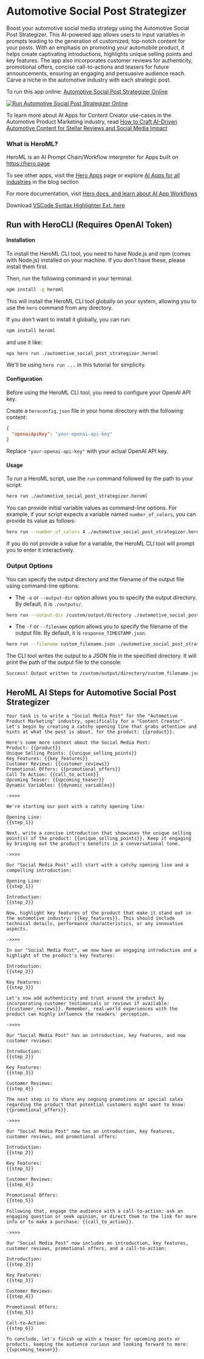 # Automotive Social Post Strategizer

Boost your automotive social media strategy using the Automotive Social Post Strategizer. This AI-powered app allows users to input variables in prompts leading to the generation of customized, top-notch content for your posts. With an emphasis on promoting your automobile product, it helps create captivating introductions, highlights unique selling points and key features. The app also incorporates customer reviews for authenticity, promotional offers, concise call-to-actions and teasers for future announcements, ensuring an engaging and persuasive audience reach. Carve a niche in the automotive industry with each strategic post.

To run this app online: [Automotive Social Post Strategizer Online](https://hero.page/app/automotive-social-post-strategizer-ai-powered-automotive-marketing-strategist/9TIk4nArs1J9f09VektU)

[![Run Automotive Social Post Strategizer Online](/assets/run.svg)](https://hero.page/app/automotive-social-post-strategizer-ai-powered-automotive-marketing-strategist/9TIk4nArs1J9f09VektU)

To learn more about AI Apps for Content Creator use-cases in the Automotive Product Marketing industry, read [How to Craft AI-Driven Automotive Content for Stellar Reviews and Social Media Impact](https://hero.page/blog/ai/automotive-product-marketing/how-to-craft-ai-driven-automotive-content-for-stellar-reviews-and-social-media-impact/170746)

### What is HeroML?
HeroML is an AI Prompt Chain/Workflow interpreter for Apps built on https://hero.page 

To see other apps, visit the [Hero Apps](https://hero.page/apps) page or explore [AI Apps for all industries](https://hero.page/blog) in the blog section

For more documentation, visit [Hero docs, and learn about AI App Workflows](https://hero.page/tutorials/introduction-to-heroml)

Download [VSCode Syntax Highlighter Ext. here](https://marketplace.visualstudio.com/items?itemName=hero-page.heroml)

## Run with HeroCLI (Requires OpenAI Token)

#### Installation

To install the HeroML CLI tool, you need to have Node.js and npm (comes with Node.js) installed on your machine. If you don't have these, please install them first. 

Then, run the following command in your terminal:

```bash
npm install -g heroml
```

This will install the HeroML CLI tool globally on your system, allowing you to use the `hero` command from any directory.

If you don't want to install it globally, you can run:

```bash
npm install heroml
```

and use it like:

```bash
npx hero run ./automotive_social_post_strategizer.heroml
```

We'll be using `hero run ...` in this tutorial for simplicity.

#### Configuration

Before using the HeroML CLI tool, you need to configure your OpenAI API key. 

Create a `heroconfig.json` file in your home directory with the following content:

```json
{
  "openaiApiKey": "your-openai-api-key"
}
```

Replace `"your-openai-api-key"` with your actual OpenAI API key.

#### Usage

To run a HeroML script, use the `run` command followed by the path to your script:

```bash
hero run ./automotive_social_post_strategizer.heroml
```

You can provide initial variable values as command-line options. For example, if your script expects a variable named `number_of_colors`, you can provide its value as follows:

```bash
hero run --number_of_colors 4 ./automotive_social_post_strategizer.heroml
```

If you do not provide a value for a variable, the HeroML CLI tool will prompt you to enter it interactively.

### Output Options

You can specify the output directory and the filename of the output file using command-line options:

- The `-o` or `--output-dir` option allows you to specify the output directory. By default, it is `./outputs/`.

```bash
hero run --output-dir /custom/output/directory ./automotive_social_post_strategizer.heroml
```

- The `-f` or `--filename` option allows you to specify the filename of the output file. By default, it is `response_TIMESTAMP.json`.

```bash
hero run --filename custom_filename.json ./automotive_social_post_strategizer.heroml
```

The CLI tool writes the output to a JSON file in the specified directory. It will print the path of the output file to the console:

```bash
Success! Output written to /custom/output/directory/custom_filename.json
```


## HeroML AI Steps for Automotive Social Post Strategizer
```
Your task is to write a "Social Media Post" for the "Automotive Product Marketing" industry, specifically for a "Content Creator". Let's begin by creating a catchy opening line that grabs attention and hints at what the post is about, for the product: {{product}}.

Here's some more context about the Social Media Post:
Product: {{product}}
Unique Selling Points: {{unique_selling_points}}
Key Features: {{key_features}}
Customer Reviews: {{customer_reviews}}
Promotional Offers: {{promotional_offers}}
Call To Action: {{call_to_action}}
Upcoming Teaser: {{upcoming_teaser}}
Dynamic Variables: {{dynamic_variables}}

->>>>

We're starting our post with a catchy opening line:

Opening Line:
{{step_1}}

Next, write a concise introduction that showcases the unique selling point(s) of the product: {{unique_selling_points}}. Keep it engaging by bringing out the product's benefits in a conversational tone.

->>>>

Our "Social Media Post" will start with a catchy opening line and a compelling introduction:

Opening Line:
{{step_1}}

Introduction:
{{step_2}}

Now, highlight key features of the product that make it stand out in the automotive industry: {{key_features}}. This should include technical details, performance characteristics, or any innovative aspects.

->>>>

In our "Social Media Post", we now have an engaging introduction and a highlight of the product's key features:

Introduction:
{{step_2}}

Key Features:
{{step_3}}

Let's now add authenticity and trust around the product by incorporating customer testimonials or reviews if available: {{customer_reviews}}. Remember, real-world experiences with the product can highly influence the readers' perception.

->>>>

Our "Social Media Post" has an introduction, key features, and now customer reviews:

Introduction:
{{step_2}}

Key Features:
{{step_3}}

Customer Reviews:
{{step_4}}

The next step is to share any ongoing promotions or special sales regarding the product that potential customers might want to know: {{promotional_offers}}.

->>>>

Our "Social Media Post" now has an introduction, key features, customer reviews, and promotional offers:

Introduction:
{{step_2}}

Key Features:
{{step_3}}

Customer Reviews:
{{step_4}}

Promotional Offers:
{{step_5}}

Following that, engage the audience with a call-to-action: ask an engaging question or seek opinion, or direct them to the link for more info or to make a purchase: {{call_to_action}}.

->>>>

Our "Social Media Post" now includes an introduction, key features, customer reviews, promotional offers, and a call-to-action:

Introduction:
{{step_2}}

Key Features:
{{step_3}}

Customer Reviews:
{{step_4}}

Promotional Offers:
{{step_5}}

Call-to-Action:
{{step_6}}

To conclude, let's finish up with a teaser for upcoming posts or products, keeping the audience curious and looking forward to more: {{upcoming_teaser}}.


```

